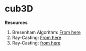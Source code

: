 # cub3D

**Resources**
1. Bresenham Algorithm: [From here](https://en.wikipedia.org/wiki/Bresenham%27s_line_algorithm)
2. Ray-Casting: [From here](https://permadi.com/1996/05/ray-casting-tutorial-table-of-contents/)
3. Ray-Casting: [from here](https://en.wikipedia.org/wiki/Ray_casting)
